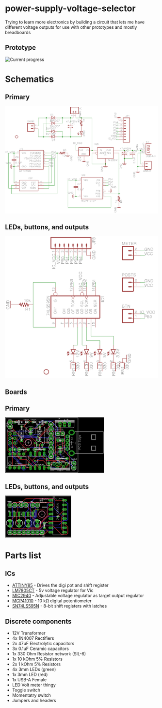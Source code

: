 # power-supply-voltage-selector
Trying to learn more electronics by building a circuit that lets me have different voltage outputs for use with other prototypes and mostly breadboards

## Prototype
![Current progress](http://i.imgur.com/n8TwQP8.jpg)

# Schematics
## Primary
![Logic schematics](https://raw.githubusercontent.com/HokieGeek/power-supply-voltage-selector/master/schematics/voltage-selector-and-output.png)
## LEDs, buttons, and outputs
![LEDs and Buttons](https://raw.githubusercontent.com/HokieGeek/power-supply-voltage-selector/master/schematics/leds-and-buttons.png)

## Boards
## Primary
![Main board](https://raw.githubusercontent.com/HokieGeek/power-supply-voltage-selector/master/schematics/voltage-selector-and-output.brd.png)
## LEDs, buttons, and outputs
![Board of LEDs and Buttons](https://raw.githubusercontent.com/HokieGeek/power-supply-voltage-selector/master/schematics/leds-and-buttons.brd.png)

# Parts list
## ICs
* [ATTINY85](http://www.atmel.com/images/atmel-2586-avr-8-bit-microcontroller-attiny25-attiny45-attiny85_datasheet.pdf) - Drives the digi pot and shift register
* [LM7805CT](http://www.mouser.com/ds/2/149/LM7805-189995.pdf) - 5v voltage regulator for Vic
* [MIC2940](http://www.micrel.com/_PDF/mic2940.pdf) - Adjustable voltage regulator as target output regulator
* [MCP41010](http://ww1.microchip.com/downloads/en/DeviceDoc/11195c.pdf) - 10 kΩ digital potentiometer
* [SN74LS595N](http://www.ti.com/lit/ds/symlink/sn74ls596.pdf) - 8-bit shift registers with latches

## Discrete components
* 12V Transformer
* 4x 1N4007 Rectifiers
* 2x 47uF Electrolytic capacitors
* 3x 0.1uF Ceramic capacitors
* 1x 330 Ohm Resistor network (SIL-6)
* 1x 10 kOhm 5% Resistors
* 2x 1 kOhm 5% Resistors
* 4x 3mm LEDs (green)
* 1x 3mm LED (red)
* 1x USB-A Female
* LED Volt meter thingy
* Toggle switch
* Momentatry switch
* Jumpers and headers
